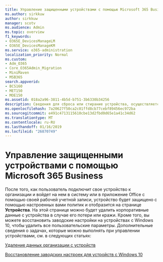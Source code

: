 ```yaml
---
title: Управление защищенными устройствами с помощью Microsoft 365 Business
ms.author: sirkkuw
author: sirkkuw
manager: scotv
ms.audience: Admin
ms.topic: overview
f1_keywords:
- O365E_DevicesManageLM
- O365E_DevicesManageKM
ms.service: o365-administration
localization_priority: Normal
ms.custom:
- Adm_O365
- Core_O365Admin_Migration
- MiniMaven
- MSB365
search.appverid:
- BCS160
- MET150
- MOE150
ms.assetid: 018a2a96-3811-4b5d-b751-3b6330b34256
description: Сведения для сброса или стирание устройства, осуществляется с помощью политик защиты.
ms.openlocfilehash: 7a20627f50ca2c01ffd8cb77cebf89456ec972ba
ms.sourcegitcommit: e491c4713115610cbe13d2fbd0d65e1a41c34d62
ms.translationtype: MT
ms.contentlocale: ru-RU
ms.lasthandoff: 01/16/2019
ms.locfileid: "26870749"
---
```

# <a name="manage-protected-devices-with-microsoft-365-business"></a>Управление защищенными устройствами с помощью Microsoft 365 Business

После того, как пользователь подключит свое устройство к организации и войдет на нем в систему или в приложение Office с помощью своей рабочей учетной записи, устройство будет защищено с помощью настроенных вами политик и отобразится на странице **Устройства**. На этой странице можно будет удалить корпоративные данные с устройства в случае его потери или кражи. Кроме того, вы можете восстановить заводские настройки на устройствах с Windows 10, чтобы удалить все пользовательские параметры. Дополнительные сведения о задачах, которые можно выполнять при управлении устройствами, см. в следующих статьях: 
  
[Удаление данных организации с устройств](remove-company-data.md)
  
[Восстановление заводских настроек для устройств с Windows 10](reset-devices-to-factory-settings.md)
  

